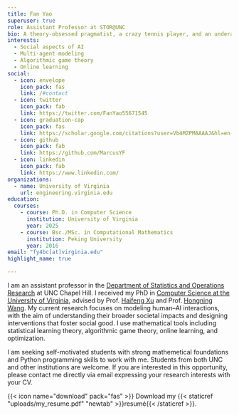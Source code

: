 ```yaml
---
title: Fan Yao
superuser: true
role: Assistant Professor at STOR@UNC
bio: A theory-obsessed pragmatist, a crazy tennis player, and an underachieving daydreamer.
interests:
  - Social aspects of AI
  - Multi-agent modeling
  - Algorithmic game theory
  - Online learning
social:
  - icon: envelope
    icon_pack: fas
    link: /#contact
  - icon: twitter
    icon_pack: fab
    link: https://twitter.com/FanYao55671545
  - icon: graduation-cap
    icon_pack: fas
    link: https://scholar.google.com/citations?user=Vb4MZPMAAAAJ&hl=en-US
  - icon: github
    icon_pack: fab
    link: https://github.com/MarcusYF
  - icon: linkedin
    icon_pack: fab
    link: https://www.linkedin.com/
organizations:
  - name: University of Virginia
    url: engineering.virginia.edu
education:
  courses:
    - course: Ph.D. in Computer Science
      institution: University of Virginia
      year: 2025
    - course: Bsc./MSc. in Computational Mathematics
      institution: Peking University
      year: 2016
email: "fy4bc[at]virginia.edu"
highlight_name: true

---
```

I am an assistant professor in the [Department of Statistics and Operations Research](https://stor.unc.edu/) at UNC Chapel Hill. I received my PhD in [Computer Science at the University of Virginia](https://engineering.virginia.edu/department/computer-science), advised by Prof. [Haifeng Xu](https://www.haifeng-xu.com/) and Prof. [Hongning Wang](http://www.cs.virginia.edu/~hw5x/). My current research focuses on modeling human–AI interactions, with the aim of understanding their broader societal impacts and designing interventions that foster social good. I use mathematical tools including statistical learning theory, algorithmic game theory, online learning, and optimization.

I am seeking self-motivated students with strong mathemetical foundations and Python programming skills to work with me. Students from both UNC and other institutions are welcome. If you are interested in this opportunity, please contact me directly via email expressing your research interests with your CV.

<!--Before my Ph.D journey, I worked at [Alibaba](www.alibaba.com), where I built recommender systems for [Taobao](https://en.wikipedia.org/wiki/Taobao), the world's largest e-commerce platform. Prior to that, I obtained my Bachelor's and Master's degrees in computational mathematics from [Peking University](https://english.pku.edu.cn). -->

{{< icon name="download" pack="fas" >}} Download my {{< staticref "uploads/my_resume.pdf" "newtab" >}}resumé{{< /staticref >}}.

